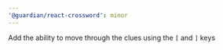 ```yaml
---
'@guardian/react-crossword': minor
---
```


Add the ability to move through the clues using the `[` and `]` keys
